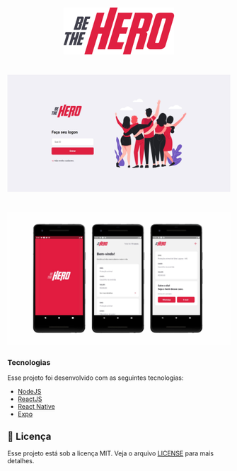<h1 align="center">
    <img alt="BeTheHero" title="#BeTheHero" src="./frontend/src/assets/logo.svg" width="250px" />
</h1>

<h1 align="center">
    <img alt="BeTheHero" title="#BeTheHero" src="./gallery/login.jpg"/>
</h1>


<h1 align="center">
    <img alt="BeTheHero" title="#BeTheHero" src="./gallery/mobile.png"/>
</h1>


### Tecnologias

Esse projeto foi desenvolvido com as seguintes tecnologias:

- [NodeJS](https://nodejs.org/en/)
- [ReactJS](https://reactjs.org)
- [React Native](https://facebook.github.io/react-native/)
- [Expo](https://expo.io/)



## 📝 Licença

Esse projeto está sob a licença MIT. Veja o arquivo [LICENSE](LICENSE.md) para mais detalhes.



